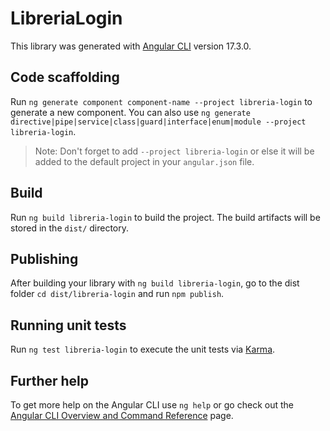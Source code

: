 # LibreriaLogin

This library was generated with [Angular CLI](https://github.com/angular/angular-cli) version 17.3.0.

## Code scaffolding

Run `ng generate component component-name --project libreria-login` to generate a new component. You can also use `ng generate directive|pipe|service|class|guard|interface|enum|module --project libreria-login`.
> Note: Don't forget to add `--project libreria-login` or else it will be added to the default project in your `angular.json` file. 

## Build

Run `ng build libreria-login` to build the project. The build artifacts will be stored in the `dist/` directory.

## Publishing

After building your library with `ng build libreria-login`, go to the dist folder `cd dist/libreria-login` and run `npm publish`.

## Running unit tests

Run `ng test libreria-login` to execute the unit tests via [Karma](https://karma-runner.github.io).

## Further help

To get more help on the Angular CLI use `ng help` or go check out the [Angular CLI Overview and Command Reference](https://angular.io/cli) page.

